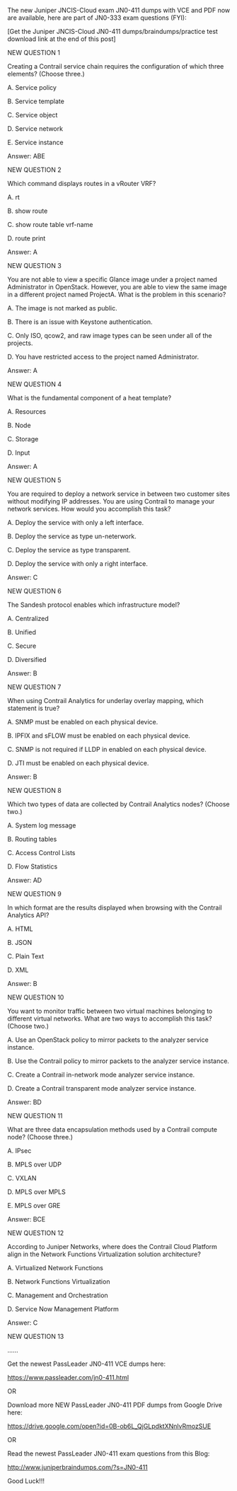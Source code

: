 The new Juniper JNCIS-Cloud exam JN0-411 dumps with VCE and PDF now are available, here are part of JN0-333 exam questions (FYI):

 

[Get the Juniper JNCIS-Cloud JN0-411 dumps/braindumps/practice test download link at the end of this post]

 

NEW QUESTION 1

Creating a Contrail service chain requires the configuration of which three elements? (Choose three.)

 

A.  Service policy

B. Service template

C. Service object

D. Service network

E. Service instance

 

Answer: ABE

 

NEW QUESTION 2

Which command displays routes in a vRouter VRF?

 

A. rt

B. show route

C. show route table vrf-name

D. route print

 

Answer: A

 

NEW QUESTION 3

You are not able to view a specific Glance image under a project named Administrator in OpenStack. However, you are able to view the same image in a different project named ProjectA. What is the problem in this scenario?

 

A. The image is not marked as public.

B. There is an issue with Keystone authentication.

C. Only ISO, qcow2, and raw image types can be seen under all of the projects.

D. You have restricted access to the project named Administrator.

 

Answer: A

 

NEW QUESTION 4

What is the fundamental component of a heat template?

 

A. Resources

B. Node

C. Storage

D. Input

 

Answer: A

 

NEW QUESTION 5

You are required to deploy a network service in between two customer sites without modifying IP addresses. You are using Contrail to manage your network services. How would you accomplish this task?

 

A. Deploy the service with only a left interface.

B. Deploy the service as type un-neterwork.

C. Deploy the service as type transparent.

D. Deploy the service with only a right interface.

 

Answer: C

 

NEW QUESTION 6

The Sandesh protocol enables which infrastructure model?

 

A. Centralized

B. Unified

C. Secure

D. Diversified

 

Answer: B

 

NEW QUESTION 7

When using Contrail Analytics for underlay overlay mapping, which statement is true?

 

A. SNMP must be enabled on each physical device.

B. IPFIX and sFLOW must be enabled on each physical device.

C. SNMP is not required if LLDP in enabled on each physical device.

D. JTI must be enabled on each physical device.

 

Answer: B

 

NEW QUESTION 8

Which two types of data are collected by Contrail Analytics nodes? (Choose two.)

 

A. System log message

B. Routing tables

C. Access Control Lists

D. Flow Statistics

 

Answer: AD

 

NEW QUESTION 9

In which format are the results displayed when browsing with the Contrail Analytics API?

 

A. HTML

B. JSON

C. Plain Text

D. XML

 

Answer: B

 

NEW QUESTION 10

You want to monitor traffic between two virtual machines belonging to different virtual networks. What are two ways to accomplish this task? (Choose two.)

 

A. Use an OpenStack policy to mirror packets to the analyzer service instance.

B. Use the Contrail policy to mirror packets to the analyzer service instance.

C. Create a Contrail in-network mode analyzer service instance.

D. Create a Contrail transparent mode analyzer service instance.

 

Answer: BD

 

NEW QUESTION 11

What are three data encapsulation methods used by a Contrail compute node? (Choose three.)

 

A. IPsec

B. MPLS over UDP

C. VXLAN

D. MPLS over MPLS

E. MPLS over GRE

 

Answer: BCE

 

NEW QUESTION 12

According to Juniper Networks, where does the Contrail Cloud Platform align in the Network Functions Virtualization solution architecture?

 

A. Virtualized Network Functions

B. Network Functions Virtualization

C. Management and Orchestration

D. Service Now Management Platform

 

Answer: C

 

NEW QUESTION 13

......

 

Get the newest PassLeader JN0-411 VCE dumps here:

 

https://www.passleader.com/jn0-411.html

 

OR

 

Download more NEW PassLeader JN0-411 PDF dumps from Google Drive here:

 

https://drive.google.com/open?id=0B-ob6L_QjGLpdktXNnlvRmozSUE

 

OR

 

Read the newest PassLeader JN0-411 exam questions from this Blog:

 

http://www.juniperbraindumps.com/?s=JN0-411

 

Good Luck!!!
